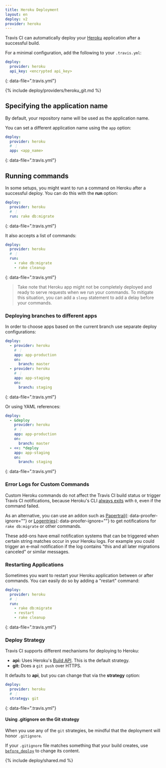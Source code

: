 ```yaml
---
title: Heroku Deployment
layout: en
deploy: v2
provider: heroku
---
```


Travis CI can automatically deploy your [Heroku](https://www.heroku.com/)
application after a successful build.

For a minimal configuration, add the following to your `.travis.yml`:

```yaml
deploy:
  provider: heroku
  api_key: <encrypted api_key>
```
{: data-file=".travis.yml"}

{% include deploy/providers/heroku_git.md %}

## Specifying the application name

By default, your repository name will be used as the application name.

You can set a different application name using the `app` option:

```yaml
deploy:
  provider: heroku
  # ⋮
  app: <app_name>
```
{: data-file=".travis.yml"}

## Running commands

In some setups, you might want to run a command on Heroku after a successful
deploy. You can do this with the **run** option:

```yaml
deploy:
  provider: heroku
  # ⋮
  run: rake db:migrate
```
{: data-file=".travis.yml"}

It also accepts a list of commands:

```yaml
deploy:
  provider: heroku
  # ⋮
  run:
    - rake db:migrate
    - rake cleanup
```
{: data-file=".travis.yml"}

> Take note that Heroku app might not be completely deployed and ready to serve
> requests when we run your commands. To mitigate this situation, you can add a
> `sleep` statement to add a delay before your commands.

### Deploying branches to different apps

In order to choose apps based on the current branch use separate deploy
configurations:

```yaml
deploy:
  - provider: heroku
    # ⋮
    app: app-production
    on:
      branch: master
  - provider: heroku
    # ⋮
    app: app-staging
    on:
      branch: staging
```
{: data-file=".travis.yml"}

Or using YAML references:

```yaml
deploy:
  - &deploy
    provider: heroku
    # ⋮
    app: app-production
    on:
      branch: master
  - <<: *deploy
    app: app-staging
    on:
      branch: staging
```
{: data-file=".travis.yml"}

### Error Logs for Custom Commands

Custom Heroku commands do not affect the Travis CI build status or trigger
Travis CI notifications, because Heroku's CLI [always exits](https://github.com/heroku/cli/issues/1319)
with `0`, even if the command failed.

As an alternative, you can use an addon such as [Papertrail](https://elements.heroku.com/addons/papertrail){: data-proofer-ignore=""}
or [Logentries](https://elements.heroku.com/addons/logentries){: data-proofer-ignore=""}
to get notifications for `rake db:migrate` or other commands.

These add-ons have email notification systems that can be triggered when
certain string matches occur in your Heroku logs. For example you could trigger
an e-mail notification if the log contains "this and all later migrations
canceled" or similar messages.

### Restarting Applications

Sometimes you want to restart your Heroku application between or after
commands. You can easily do so by adding a "restart" command:

```yaml
deploy:
  provider: heroku
  # ⋮
  run:
    - rake db:migrate
    - restart
    - rake cleanup
```
{: data-file=".travis.yml"}

### Deploy Strategy

Travis CI supports different mechanisms for deploying to Heroku:

- **api:** Uses Heroku's [Build API](https://devcenter.heroku.com/articles/build-and-release-using-the-api). This is the default strategy.
- **git:** Does a `git push` over HTTPS.

It defaults to **api**, but you can change that via the **strategy** option:

```yaml
deploy:
  provider: heroku
  # ⋮
  strategy: git
```
{: data-file=".travis.yml"}

#### Using .gitignore on the Git strategy

When you use any of the `git` strategies, be mindful that the deployment will
honor `.gitignore`.

If your `.gitignore` file matches something that your build creates, use
[`before_deploy`](#running-commands-before-and-after-deploy) to change
its content.

{% include deploy/shared.md %}
